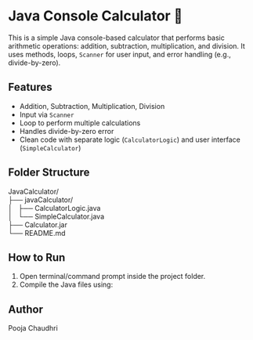 # Java Console Calculator 🔢

This is a simple Java console-based calculator that performs basic arithmetic operations: addition, subtraction, multiplication, and division. It uses methods, loops, `Scanner` for user input, and error handling (e.g., divide-by-zero).

## Features
- Addition, Subtraction, Multiplication, Division
- Input via `Scanner`
- Loop to perform multiple calculations
- Handles divide-by-zero error
- Clean code with separate logic (`CalculatorLogic`) and user interface (`SimpleCalculator`)

## Folder Structure
JavaCalculator/  
├── javaCalculator/  
│   ├── CalculatorLogic.java  
│   └── SimpleCalculator.java  
├── Calculator.jar  
└── README.md  

## How to Run
1. Open terminal/command prompt inside the project folder.
2. Compile the Java files using:

## Author
Pooja Chaudhri
